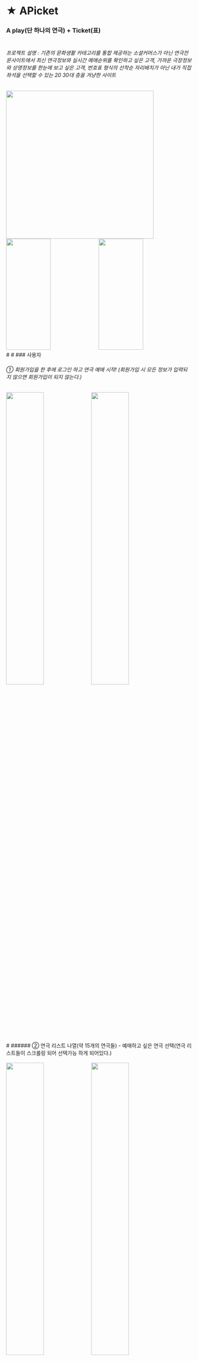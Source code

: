 # ★ APicket
### A play(단 하나의 연극) + Ticket(표)
#
#
###### 프로젝트 설명 : 기존의 문화생활 카테고리를 통합 제공하는   소셜커머스가 아닌 연극전문사이트에서 최신 연극정보와 실시간 예매순위를 확인하고 싶은 고객, 가까운 극장정보와 상영정보를 한눈에 보고 싶은 고객, 번호표 형식의 선착순 자리배치가 아닌 내가 직접 좌석을 선택할 수 있는 20 30대 층을 겨냥한 사이트


<img src="https://user-images.githubusercontent.com/28374739/78770548-add49900-79c9-11ea-9d5a-27bb43bbba06.PNG" height="400px">

<div>
  
<img src="https://user-images.githubusercontent.com/28374739/78793636-a3c49180-79ed-11ea-89ae-b467775b6d1c.PNG" width="49%" height="300px">
<img src="https://user-images.githubusercontent.com/28374739/78793641-a58e5500-79ed-11ea-9b09-9b8908fa881f.PNG" width="49%" height="300px">
                                                                                                                              
</div>
#
#
### 사용자   

###### ① 회원가입을 한 후에 로그인 하고 연극 예매 시작! (회원가입 시 모든 정보가 입력되지 않으면 회원가입이 되지 않는다.)  
<div>
<img src="https://user-images.githubusercontent.com/28374739/78772109-36eccf80-79cc-11ea-8199-3d281faee4b9.png" width="45%">
<img src="https://user-images.githubusercontent.com/28374739/78772106-36543900-79cc-11ea-9723-9a860596e2e6.png" width="45%">
</div>
#
###### ② 연극 리스트 나열(약 15개의 연극들) - 예매하고 싶은 연극 선택(연극 리스트들이 스크롤링 되어 선택가능 하게 되어있다.)<br><br>
<div>
<img src="https://user-images.githubusercontent.com/28374739/78777784-22610500-79d5-11ea-8293-2d518236fe04.png" width="45%">
<img src="https://user-images.githubusercontent.com/28374739/78777788-23923200-79d5-11ea-868b-df03d745c3ba.png" width="45%">
</div>
#

###### ③ 연극을 보고 싶은 날짜 선택 - 오후 12시 전 예매는 조조할인 5% 적용(alert이용) - 좌석 선택 후 할인 된 가격 확인
<div>
<img src="https://user-images.githubusercontent.com/28374739/78778402-2d686500-79d6-11ea-8d23-88bc9c0fdb45.png" width="25%">
<img src="https://user-images.githubusercontent.com/28374739/78778405-2e999200-79d6-11ea-803a-8f0b77d7cd9c.png" width="33%">
<img src="https://user-images.githubusercontent.com/28374739/78778406-2e999200-79d6-11ea-8bf8-e8ef6fa2422a.png" width="33%">
</div>
#

###### ⑤ 티켓 확인(이 과정에서 회원가입 시 입력했던 @이메일 주소@ 로 티켓발송)
<img src="https://user-images.githubusercontent.com/28374739/78779455-f4c98b00-79d7-11ea-9b5e-9ed7f1942c96.PNG">

###### ⑥ 마이페이지에서 예매 된 연극의 정보 확인 가능 & 감상한 연극에 대해 별점을 주며 리뷰 작성 가능(별점으로 예매 순위를 구현해보려 했지만 아직 구현 못했다.)

<div>
<img src="https://user-images.githubusercontent.com/28374739/78779868-b08aba80-79d8-11ea-9625-b83f43ab5649.png" width="45%">
<img src="https://user-images.githubusercontent.com/28374739/78779864-aff22400-79d8-11ea-946e-515cdeed1445.png" width="45%">
</div>


### 관리자(사용자 계정이 아닌 관리자 계정을 이용!)
###### ① 연극 등록, 수정, 삭제가 가능하며, 연극에 대한 회차 등록이 가능(회차등록을 하고 등록된 회차를 확인할 수 있다.)
<img src="https://user-images.githubusercontent.com/28374739/78780849-39eebc80-79da-11ea-99ae-67ae1c760d66.png">

###### ② 관리자는 연극 마다 예매한 회원들의 수를 파악할 수 있다.
<img src="https://user-images.githubusercontent.com/28374739/78781367-16784180-79db-11ea-8f8a-29f204b1420f.png">

###### ③ 관리자는 회원들의 정보를 확인 가능하고, 작성된 리뷰들을 삭제 할 수 있다(비난 or 욕설 난무하는 리뷰 - 청결한 리뷰를 위해!)
<img src="https://user-images.githubusercontent.com/28374739/78781779-d2d20780-79db-11ea-8655-c101ac42450d.png">

###### ④ 회원들이 예매한 연극 별 총 매출을 통해 통계 화면 구현
<img src="https://user-images.githubusercontent.com/28374739/78793268-1c771e00-79ed-11ea-8d44-0d8900ed8aae.PNG">


#
##
##
##
##
##
#
























###### 작동에 필요한 개발도구 : Eclipse, HeidiSQL, MYSQL

#### Eclipse 설치
###### cmd 창 실행 후 > <b>java -version </b><br>&nbsp;&nbsp;&nbsp;&nbsp;&nbsp;&nbsp;&nbsp;&nbsp;&nbsp;&nbsp;&nbsp;&nbsp;&nbsp;&nbsp;&nbsp;&nbsp;&nbsp;&nbsp;&nbsp;&nbsp;&nbsp;&nbsp;&nbsp;&nbsp;&nbsp;              > <b>javac-version</b> 명령어를 입력하여 Java SE 설치되어있는지 확인 <br>
###### 만약 설치가 안되어있다면 오라클 사이트 접속 후 "Java SE Downloads" 클릭해 설치 - (저는 jdk1.8.0을 설치하였습니다.) 설치 된 jdk의 주소를 확인하고 자신의 컴퓨터 환경설정을 해줍니다. (PATH설정) <br><br>

#### 본격적으로 Eclipse를 설치
1. https://www.eclipse.org/ 에 접속하여 Eclipse를 다운로드
2. 설치되면 installer 화면 창에서 Eclipse IDE for Enterprise Java Developers을 선택 후 다운로드
3. 설치 성공

#### MYSQL을 설치
1. MYSQL 홈페이지에 접속
2. 화면 2번째 탭에 다운로드 탭 선택. 
3. 다운로드가 완료된 뒤, 설치파일 압축이 풀리면 첫번째 버튼을 누르고 Next 선택.
4. MYSQL은 ROOT계정과 user를 추가가능. DBMS 콘솔로도 추가가 가능하므로 ROOT 계정의 password를 입력 후, next 선택.
5. 설치가 완료되었는지 확인: 시작 > 모든 프로그램 > MYSQL > MYSQL 서버 > MYSQL 콘솔에 접속하면 콘솔화면이 출력.
